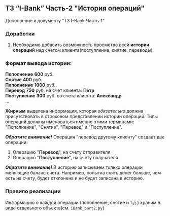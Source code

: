 ## ТЗ “I-Bank” Часть-2 "История операций"

Дополнение к документу “ТЗ I-Bank Часть-1”


### Доработки

1. Необходимо добавить возможность просмотра всей **истории операций** над счетом клиента(поступление, снятие, переводы)

### Формат вывода истории:

**Пополнение** **600** руб. \
**Снятие** **400** руб. \
**Пополнение** **1000** руб. \
**Перевод** **750** руб. на счет клиента: **Петр** \
**Поступление** **300** руб. со счета клиента: **Александр** \
...

**Жирным** выделена информация, которая _обязательно_ должна присутствовать в строковом представлении истории операций.
Типы операций должны именоваться именно этими терминами: "Пополнение", "Снятие", "Перевод" и "Поступление".

**_Обратите внимание!_** Операция "перевод другому клиенту" создает две операции:
1. Операцию "**Перевод**", на счету отправителя
2. Операцию "**Поступление**", на счету получателя

**_Обратите внимание!_** В историю записываем только операции меняющие баланс счета. Например, попытка снять денег больше, 
чем есть на счету, будет отклонена и не будет записана в историю.

### Правило реализации

Информацию о каждой операции (пополнение, снятие и т.д.) храним в виде отдельного объекта(см. `iBank_part2.py`)